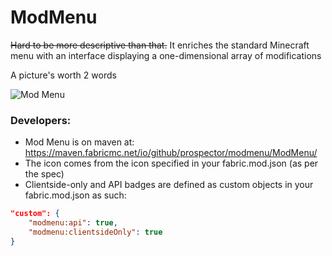 # ModMenu
~~Hard to be more descriptive than that.~~ It enriches the standard Minecraft menu with an interface displaying a one-dimensional array of modifications



A picture's worth 2 words

![](https://i.imgur.com/JKEatou.png "Mod Menu")

### Developers:
- Mod Menu is on maven at: https://maven.fabricmc.net/io/github/prospector/modmenu/ModMenu/
- The icon comes from the icon specified in your fabric.mod.json (as per the spec)
- Clientside-only and API badges are defined as custom objects in your fabric.mod.json as such:
```json
"custom": {
    "modmenu:api": true,
    "modmenu:clientsideOnly": true
}
```
